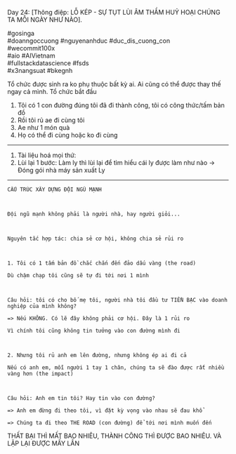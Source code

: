 Day 24: [Thông điệp: LỖ KÉP - SỰ TỤT LÙI ÂM THẦM HUỶ HOẠI CHÚNG TA MỖI NGÀY NHƯ NÀO].  
  
  
  
#gosinga  
#doanngoccuong #nguyenanhduc #duc_dis_cuong_con  
#wecommit100x  
#aio #AIVietnam  
#fullstackdatascience #fsds  
#x3nangsuat #bkegnh



Tổ chức được sinh ra ko phụ thuộc bất kỳ ai. Ai cũng có thể được thay thế ngay cả mình. Tổ chức bắt đầu
1. Tôi có 1 con đường đúng tôi đã đi thành công, tôi có công thức/tấm bản đồ
2. Rồi tôi rủ ae đi cùng tôi 
3. Ae như 1 món quà
4. Họ có thể đi cùng hoặc ko đi cùng

---
1. Tài liệu hoá mọi thứ: 
2. Lùi lại 1 bước: Làm ly thì lùi lại để tìm hiểu cái ly được làm như nào 
-> Đóng gói nhà máy sản xuất Ly 


---
```
CẤU TRÚC XÂY DỰNG ĐỘI NGŨ MẠNH

  

Đội ngũ mạnh không phải là người nhà, hay người giỏi...

  

Nguyên tắc hợp tác: chia sẻ cơ hội, không chia sẻ rủi ro

  

1. Tôi có 1 tấm bản đồ chắc chắn đến đảo dấu vàng (the road)

Dù chậm chạp tôi cũng sẽ tự đi tới nơi 1 mình

  

Câu hỏi: tôi có cho bố mẹ tôi, người nhà tôi đầu tư TIỀN BẠC vào doanh nghiệp của mình không?

=> Nếu KHÔNG. Có lẽ đây không phải cơ hội. Đây là 1 rủi ro

Vì chính tôi cũng không tin tưởng vào con đường mình đi

  

2. Nhưng tôi rủ anh em lên đường, nhưng không ép ai đi cả

Nếu có anh em, mỗi người 1 tay 1 chân, chúng ta sẽ đào được rất nhiều vàng hơn (the impact)

  

Câu hỏi: Anh em tin tôi? Hay tin vào con đường?

=> Anh em đừng đi theo tôi, vì đặt kỳ vọng vào nhau sẽ đau khổ

=> Chúng ta đi theo THE ROAD (con đường) để tới nơi mình muốn đến
```


THẤT BẠI THÌ MẤT BAO NHIÊU, THÀNH CÔNG THÌ ĐƯỢC BAO NHIÊU. 
VÀ LẶP LẠI ĐƯỢC MẤY LẦN